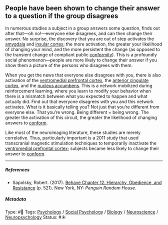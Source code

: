 ## People have been shown to change their answer to a question if the group disagrees

In numerous studies a subject in a group answers some question, finds out after that—oh no!—everyone else disagrees, and can then change their answer. No surprise, the discovery that you are out of step activates the [amygdala](Amygdala.md) and [insular cortex](); the more activation, the greater your likelihood of changing your mind, and the more persistent the change (as opposed to the transient change of compliant public [conformity](Conformity.md)). This is a profoundly social phenomenon—people are more likely to change their answer if you show them a picture of the persons who disagrees with them.

When you get the news that everyone else disagrees with you, there is also activation of the [ventromedial prefrontal cortex](Ventromedial%20prefrontal%20cortex.md), the [anterior cingulate cortex](), and the [nucleus accumbens](Nucleus%20accumbens.md). This is a network mobilized during reinforcement learning, where you learn to modify your behavior when there is a mismatch between what you expected to happen and what actually did. Find out that everyone disagrees with you and this network activates. What is it basically telling you? Not just that you’re different from everyone else. That you’re wrong. Being different = being wrong. The greater the activation of this circuit, the greater the likelihood of changing answers to [conform](Conformity.md). 

Like most of the neuroimaging literature, these studies are merely correlative. Thus, particularly important is a 2011 study that used transcranial magnetic stimulation techniques to temporarily inactivate the [ventromedial prefrontal cortex](Ventromedial%20prefrontal%20cortex.md); subjects became less likely to change their answer to [conform](Conformity.md).

---

##### References

* Sapolsky, Robert. (2017). [Behave Chapter 12. Hierarchy, Obedience, and Resistance](Behave%20Chapter%2012.%20Hierarchy,%20Obedience,%20and%20Resistance.md) (p. 521). New York, NY: *Penguin Random House*. 

##### Metadata

Type: #🔴 
Tags: [Psychology](Psychology.md) / [Social Psychology](Social%20Psychology.md) / [Biology]() / [Neuroscience](Neuroscience.md) / [Neuropsychology](Neuropsychology.md) 
Status: #☀️ 
